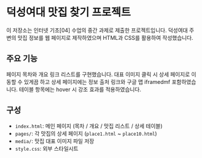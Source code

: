 # 덕성여대 맛집 찾기 프로젝트

이 저장소는 인터넷 기초[04] 수업의 중간 과제로 제출한 프로젝트입니다.
덕성여대 주변의 맛집 정보를 웹 페이지로 제작하였으며 HTML과 CSS를 활용하여 작성했습니다.

## 주요 기능
페이지 목차와 개요 링크 리스트를 구현했습니다.
대표 이미지 클릭 시 상세 페이지로 이동할 수 있게끔 하고 상세 페이지에는 정보 출처 링크와 구글 맵 iframedmf 포함하였습니다.
테이블 항목에는 hover 시 강조 효과를 적용하였습니다.

## 구성
- `index.html`: 메인 페이지 (목차 / 개요 / 맛집 리스트 / 상세 테이블)
- `pages/`: 각 맛집의 상세 페이지 (`place1.html` ~ `place10.html`)
- `media/`: 맛집 대표 이미지 파일 저장
- `style.css`: 외부 스타일시트
